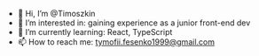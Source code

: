 - 👋 Hi, I’m @Timoszkin
- 👀 I’m interested in: gaining experience as a junior front-end dev 
- 🌱 I’m currently learning: React, TypeScript
- 📫 How to reach me: tymofii.fesenko1999@gmail.com

